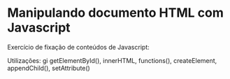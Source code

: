 # Manipulando documento HTML com Javascript

Exercício de fixação de conteúdos de Javascript: 

Utilizações: gi
getElementById(), innerHTML, functions(), createElement, appendChild(), setAttribute()